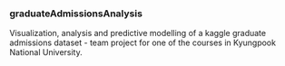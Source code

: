 ### graduateAdmissionsAnalysis
Visualization, analysis and predictive modelling of a kaggle graduate admissions dataset - team project for one of the courses in Kyungpook National University.
